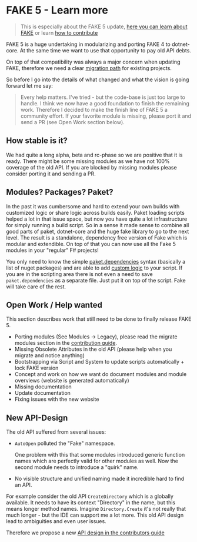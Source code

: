 # FAKE 5 - Learn more

> This is especially about the FAKE 5 update, [here you can learn about FAKE](fake-what-is-fake.html) or learn [how to contribute](contributing.html)

FAKE 5 is a huge undertaking in modularizing and porting FAKE 4 to dotnet-core.
At the same time we want to use that opportunity to pay old API debts.

On top of that compatibility was always a major concern when updating FAKE,
therefore we need a clear [migration path](fake-migrate-to-fake-5.html) for existing projects.

So before I go into the details of what changed and what the vision is going forward let me say:

> Every help matters. I've tried - but the code-base is just too large to handle.
> I think we now have a good foundation to finish the remaining work.
> Therefore I decided to make the finish line of FAKE 5 a community effort.
> If your favorite module is missing, please port it and send a PR (see Open Work section below).

## How stable is it?

We had quite a long alpha, beta and rc-phase so we are positive that it is ready.
There might be some missing modules as we have not 100% coverage of the old API.
If you are blocked by missing modules please consider porting it and sending a PR.

## Modules? Packages? Paket?

In the past it was cumbersome and hard to extend your own builds with customized logic or share logic across builds easily.
Paket loading scripts helped a lot in that issue space, but now you have quite a lot infrastructure for simply running a build script.
So in a sense it made sense to combine all good parts of paket, dotnet-core and the huge fake library to go to the next level. The result is a standalone, dependency free version of Fake which is modular and extendible. On top of that you can now use all the Fake 5 modules in your "regular" F# projects!

You only need to know the simple [paket.dependencies](http://fsprojects.github.io/Paket/dependencies-file.html) syntax (basically a list of nuget packages) and are able to add [custom logic](/guide/fake-custom-modules.html) to your script.
If you are in the scripting area there is not even a need to save `paket.dependencies` as a separate file. Just put it on top of the script. Fake will take care of the rest.

## Open Work / Help wanted

This section describes work that still need to be done to finally release FAKE 5.

* Porting modules (See Modules -> Legacy), please read the migrate modules section in the [contribution guide](contributing.html).
* Missing Obsolete Attributes in the old API (please help when you migrate and notice anything)
* Bootstrapping via Script and System to update scripts automatically + lock FAKE version
* Concept and work on how we want do document modules and module overviews (website is generated automatically)
* Missing documentation
* Update documentation
* Fixing issues with the new website

## New API-Design

The old API suffered from several issues:

* `AutoOpen` polluted the "Fake" namespace.

  One problem with this that some modules introduced generic function names which are perfectly valid for other modules as well. Now the second module needs to introduce a "quirk" name.

* No visible structure and unified naming made it incredible hard to find an API.

For example consider the old API `CreateDirectory` which is a globally available.
It needs to have its context "Directory" in the name, but this means longer method names.
Imagine `Directory.Create` it's not really that much longer - but the IDE can support me a lot more.
This old API design lead to ambiguities and even user issues.

Therefore we propose a new [API design in the contributors guide](contributing.html)
